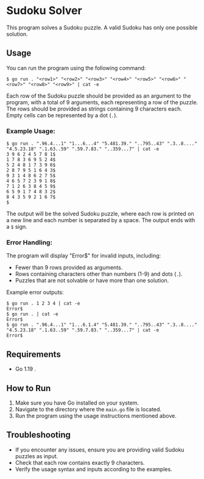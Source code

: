 # Sudoku Solver

This program solves a Sudoku puzzle. A valid Sudoku has only one possible solution.

## Usage

You can run the program using the following command:

```shell
$ go run . "<row1>" "<row2>" "<row3>" "<row4>" "<row5>" "<row6>" "<row7>" "<row8>" "<row9>" | cat -e
```

Each row of the Sudoku puzzle should be provided as an argument to the program, with a total of 9 arguments, each representing a row of the puzzle. The rows should be provided as strings containing 9 characters each. Empty cells can be represented by a dot (`.`).

### Example Usage:

```shell
$ go run . ".96.4...1" "1...6...4" "5.481.39." "..795..43" ".3..8...." "4.5.23.18" ".1.63..59" ".59.7.83." "..359...7" | cat -e
3 9 6 2 4 5 7 8 1$
1 7 8 3 6 9 5 2 4$
5 2 4 8 1 7 3 9 6$
2 8 7 9 5 1 6 4 3$
9 3 1 4 8 6 2 7 5$
4 6 5 7 2 3 9 1 8$
7 1 2 6 3 8 4 5 9$
6 5 9 1 7 4 8 3 2$
8 4 3 5 9 2 1 6 7$
$
```

The output will be the solved Sudoku puzzle, where each row is printed on a new line and each number is separated by a space. The output ends with a `$` sign.

### Error Handling:

The program will display "Error$" for invalid inputs, including:

- Fewer than 9 rows provided as arguments.
- Rows containing characters other than numbers (1-9) and dots (`.`).
- Puzzles that are not solvable or have more than one solution.

Example error outputs:

```shell
$ go run . 1 2 3 4 | cat -e
Error$
$ go run . | cat -e
Error$
$ go run . ".96.4...1" "1...6.1.4" "5.481.39." "..795..43" ".3..8...." "4.5.23.18" ".1.63..59" ".59.7.83." "..359...7" | cat -e
Error$
```

## Requirements

- Go 1.19 .

## How to Run

1. Make sure you have Go installed on your system.
2. Navigate to the directory where the `main.go` file is located.
3. Run the program using the usage instructions mentioned above.

## Troubleshooting

- If you encounter any issues, ensure you are providing valid Sudoku puzzles as input.
- Check that each row contains exactly 9 characters.
- Verify the usage syntax and inputs according to the examples.

